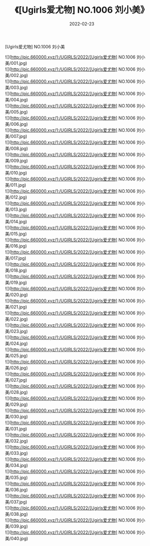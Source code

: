 ﻿---
layout: post
title:  《[Ugirls爱尤物] NO.1006 刘小美》
date:   2022-02-23
img: http://pic.660000.xyz/1:/UGIRLS/2022/[Ugirls爱尤物] NO.1006 刘小美/000.jpg
categories: [美女, 清纯, 唯美]
---

[Ugirls爱尤物] NO.1006 刘小美

 ![](http://pic.660000.xyz/1:/UGIRLS/2022/[Ugirls爱尤物] NO.1006 刘小美/001.jpg) <br>![](http://pic.660000.xyz/1:/UGIRLS/2022/[Ugirls爱尤物] NO.1006 刘小美/002.jpg) <br>![](http://pic.660000.xyz/1:/UGIRLS/2022/[Ugirls爱尤物] NO.1006 刘小美/003.jpg) <br>![](http://pic.660000.xyz/1:/UGIRLS/2022/[Ugirls爱尤物] NO.1006 刘小美/004.jpg) <br>![](http://pic.660000.xyz/1:/UGIRLS/2022/[Ugirls爱尤物] NO.1006 刘小美/005.jpg) <br>![](http://pic.660000.xyz/1:/UGIRLS/2022/[Ugirls爱尤物] NO.1006 刘小美/006.jpg) <br>![](http://pic.660000.xyz/1:/UGIRLS/2022/[Ugirls爱尤物] NO.1006 刘小美/007.jpg) <br>![](http://pic.660000.xyz/1:/UGIRLS/2022/[Ugirls爱尤物] NO.1006 刘小美/008.jpg) <br>![](http://pic.660000.xyz/1:/UGIRLS/2022/[Ugirls爱尤物] NO.1006 刘小美/009.jpg) <br>![](http://pic.660000.xyz/1:/UGIRLS/2022/[Ugirls爱尤物] NO.1006 刘小美/010.jpg) <br>![](http://pic.660000.xyz/1:/UGIRLS/2022/[Ugirls爱尤物] NO.1006 刘小美/011.jpg) <br>![](http://pic.660000.xyz/1:/UGIRLS/2022/[Ugirls爱尤物] NO.1006 刘小美/012.jpg) <br>![](http://pic.660000.xyz/1:/UGIRLS/2022/[Ugirls爱尤物] NO.1006 刘小美/013.jpg) <br>![](http://pic.660000.xyz/1:/UGIRLS/2022/[Ugirls爱尤物] NO.1006 刘小美/014.jpg) <br>![](http://pic.660000.xyz/1:/UGIRLS/2022/[Ugirls爱尤物] NO.1006 刘小美/015.jpg) <br>![](http://pic.660000.xyz/1:/UGIRLS/2022/[Ugirls爱尤物] NO.1006 刘小美/016.jpg) <br>![](http://pic.660000.xyz/1:/UGIRLS/2022/[Ugirls爱尤物] NO.1006 刘小美/017.jpg) <br>![](http://pic.660000.xyz/1:/UGIRLS/2022/[Ugirls爱尤物] NO.1006 刘小美/018.jpg) <br>![](http://pic.660000.xyz/1:/UGIRLS/2022/[Ugirls爱尤物] NO.1006 刘小美/019.jpg) <br>![](http://pic.660000.xyz/1:/UGIRLS/2022/[Ugirls爱尤物] NO.1006 刘小美/020.jpg) <br>![](http://pic.660000.xyz/1:/UGIRLS/2022/[Ugirls爱尤物] NO.1006 刘小美/021.jpg) <br>![](http://pic.660000.xyz/1:/UGIRLS/2022/[Ugirls爱尤物] NO.1006 刘小美/022.jpg) <br>![](http://pic.660000.xyz/1:/UGIRLS/2022/[Ugirls爱尤物] NO.1006 刘小美/023.jpg) <br>![](http://pic.660000.xyz/1:/UGIRLS/2022/[Ugirls爱尤物] NO.1006 刘小美/024.jpg) <br>![](http://pic.660000.xyz/1:/UGIRLS/2022/[Ugirls爱尤物] NO.1006 刘小美/025.jpg) <br>![](http://pic.660000.xyz/1:/UGIRLS/2022/[Ugirls爱尤物] NO.1006 刘小美/026.jpg) <br>![](http://pic.660000.xyz/1:/UGIRLS/2022/[Ugirls爱尤物] NO.1006 刘小美/027.jpg) <br>![](http://pic.660000.xyz/1:/UGIRLS/2022/[Ugirls爱尤物] NO.1006 刘小美/028.jpg) <br>![](http://pic.660000.xyz/1:/UGIRLS/2022/[Ugirls爱尤物] NO.1006 刘小美/029.jpg) <br>![](http://pic.660000.xyz/1:/UGIRLS/2022/[Ugirls爱尤物] NO.1006 刘小美/030.jpg) <br>![](http://pic.660000.xyz/1:/UGIRLS/2022/[Ugirls爱尤物] NO.1006 刘小美/031.jpg) <br>![](http://pic.660000.xyz/1:/UGIRLS/2022/[Ugirls爱尤物] NO.1006 刘小美/032.jpg) <br>![](http://pic.660000.xyz/1:/UGIRLS/2022/[Ugirls爱尤物] NO.1006 刘小美/033.jpg) <br>![](http://pic.660000.xyz/1:/UGIRLS/2022/[Ugirls爱尤物] NO.1006 刘小美/034.jpg) <br>![](http://pic.660000.xyz/1:/UGIRLS/2022/[Ugirls爱尤物] NO.1006 刘小美/035.jpg) <br>![](http://pic.660000.xyz/1:/UGIRLS/2022/[Ugirls爱尤物] NO.1006 刘小美/036.jpg) <br>![](http://pic.660000.xyz/1:/UGIRLS/2022/[Ugirls爱尤物] NO.1006 刘小美/037.jpg) <br>![](http://pic.660000.xyz/1:/UGIRLS/2022/[Ugirls爱尤物] NO.1006 刘小美/038.jpg) <br>![](http://pic.660000.xyz/1:/UGIRLS/2022/[Ugirls爱尤物] NO.1006 刘小美/039.jpg) <br>![](http://pic.660000.xyz/1:/UGIRLS/2022/[Ugirls爱尤物] NO.1006 刘小美/040.jpg) <br>